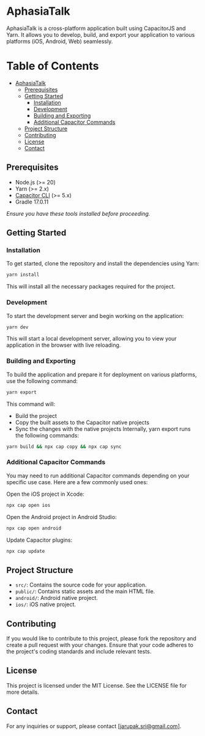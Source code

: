 # AphasiaTalk

AphasiaTalk is a cross-platform application built using CapacitorJS and Yarn. It allows you to develop, build, and export your application to various platforms (iOS, Android, Web) seamlessly.

# Table of Contents

- [AphasiaTalk](#aphasiatalk)
  - [Prerequisites](#prerequisites)
  - [Getting Started](#getting-started)
    - [Installation](#installation)
    - [Development](#development)
    - [Building and Exporting](#building-and-exporting)
    - [Additional Capacitor Commands](#additional-capacitor-commands)
  - [Project Structure](#project-structure)
  - [Contributing](#contributing)
  - [License](#license)
  - [Contact](#contact)

## Prerequisites

- Node.js (>= 20)
- Yarn (>= 2.x)
- [Capacitor CLI](https://capacitorjs.com/docs/getting-started) (>= 5.x)
- Gradle 17.0.11

_Ensure you have these tools installed before proceeding._

## Getting Started

### Installation

To get started, clone the repository and install the dependencies using Yarn:

```bash
yarn install
```

This will install all the necessary packages required for the project.

### Development

To start the development server and begin working on the application:

```bash
yarn dev
```

This will start a local development server, allowing you to view your application in the browser with live reloading.

### Building and Exporting

To build the application and prepare it for deployment on various platforms, use the following command:

```bash
yarn export
```

This command will:

- Build the project
- Copy the built assets to the Capacitor native projects
- Sync the changes with the native projects
  Internally, yarn export runs the following commands:

```bash
yarn build && npx cap copy && npx cap sync
```

### Additional Capacitor Commands

You may need to run additional Capacitor commands depending on your specific use case. Here are a few commonly used ones:

Open the iOS project in Xcode:

```bash
npx cap open ios
```

Open the Android project in Android Studio:

```bash
npx cap open android
```

Update Capacitor plugins:

```bash
npx cap update
```

## Project Structure

- `src/`: Contains the source code for your application.
- `public/`: Contains static assets and the main HTML file.
- `android/`: Android native project.
- `ios/`: iOS native project.

## Contributing

If you would like to contribute to this project, please fork the repository and create a pull request with your changes. Ensure that your code adheres to the project's coding standards and include relevant tests.

## License

This project is licensed under the MIT License. See the LICENSE file for more details.

## Contact

For any inquiries or support, please contact [jarupak.sri@gmail.com].

